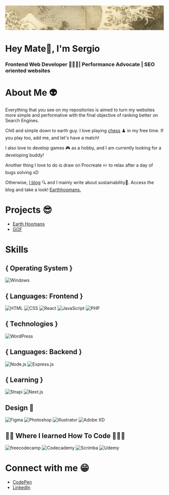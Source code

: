 ![Sergio GN web developer](https://raw.githubusercontent.com/sergio-gn/sergio-gn/main/wave.webp)

# Hey Mate👋, I'm Sergio
### Frontend Web Developer 👩🏾‍🎓| Performance Advocate | SEO oriented websites

# About Me 👽
Everything that you see on my repositories is aimed to turn my websites more simple and performative with the final objective of ranking better on Search Engines.

Chill and simple down to earth guy. I love playing [chess](https://www.chess.com/member/doubletwisty) ♟️ in my free time. If you play too, add me, and let's have a match!

I also love to develop games 🎮 as a hobby, and I am currently looking for a developing buddy!

Another thing I love to do is draw on Procreate ✏️ to relax after a day of bugs solving xD

Otherwise, [I blog](https://earthhoomans.com/) 🔍 and I mainly write about sustainability🌱. Access the blog and take a look! [Earthhoomans.](https://earthhoomans.com/)

# Projects 😎
- [Earth Hoomans](https://earthhoomans.com/)
- [GOF](#)

# Skills
## { Operating System }
![Windows](https://img.shields.io/badge/Windows-0078D6?style=for-the-badge&logo=windows&logoColor=white)

## { Languages: Frontend }
![HTML](https://img.shields.io/badge/HTML-239120?style=for-the-badge&logo=html5&logoColor=white)
![CSS](https://img.shields.io/badge/CSS-239120?&style=for-the-badge&logo=css3&logoColor=white)
![React](https://img.shields.io/badge/React-20232A?style=for-the-badge&logo=react&logoColor=61DAFB)
![JavaScript](https://img.shields.io/badge/JavaScript-F7DF1E?style=for-the-badge&logo=javascript&logoColor=black)
![PHP](https://img.shields.io/badge/php-blueviolet?style=for-the-badge&logo=php&logoColor=white)

## { Technologies }
![WordPress](https://img.shields.io/badge/-wordpress-9cf?style=for-the-badge&logo=wordpress&logoColor=white)

## { Languages: Backend }
![Node.js](https://img.shields.io/badge/Node.js-43853D?style=for-the-badge&logo=node.js&logoColor=white)
![Express.js](https://img.shields.io/badge/Express.js-404D59?style=for-the-badge)

## { Learning }
![Strapi](https://img.shields.io/badge/-strapi-ff69b4?style=for-the-badge&logo=strapi&logoColor=white)
![Next.js](https://img.shields.io/badge/next.js-000000?style=for-the-badge&logo=nextdotjs&logoColor=white)

## Design 🎨
![Figma](https://img.shields.io/badge/Figma-F24E1E?style=for-the-badge&logo=figma&logoColor=white)
![Photoshop](https://img.shields.io/badge/photoshop-%2300C4CC.svg?&style=for-the-badge&logo=Adobe%20photoshop&logoColor=white)
![Illustrator](https://img.shields.io/badge/illustrator-%2300C4CC.svg?&style=for-the-badge&logo=Adobe%20illustrator&logoColor=white)
![Adobe XD](https://img.shields.io/badge/Adobe%20XD-470137?style=for-the-badge&logo=Adobe%20XD&logoColor=#FF61F6)

## 👩‍🏫 Where I learned How To Code 👩🏾‍🎓
![freecodecamp](https://img.shields.io/badge/freecodecamp-27273D?style=for-the-badge&logo=freecodecamp&logoColor=white)
![Codecademy](https://img.shields.io/badge/Codecademy-FFF0E5?style=for-the-badge&logo=codecademy&logoColor=303347)
![Scrimba](https://img.shields.io/badge/scrimba-2B283A?style=for-the-badge&logo=scrimba&logoColor=white)
![Udemy](https://img.shields.io/badge/Udemy-EC5252?style=for-the-badge&logo=Udemy&logoColor=white)

# Connect with me 😁
- [CodePen](https://codepen.io/sergio-gn)
- [LinkedIn](https://www.linkedin.com/in/sergio-gn/)

